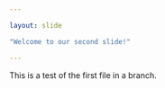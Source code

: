 ```yaml
---

layout: slide

"Welcome to our second slide!"

---
```

	
This is a test of the first file in a branch.
